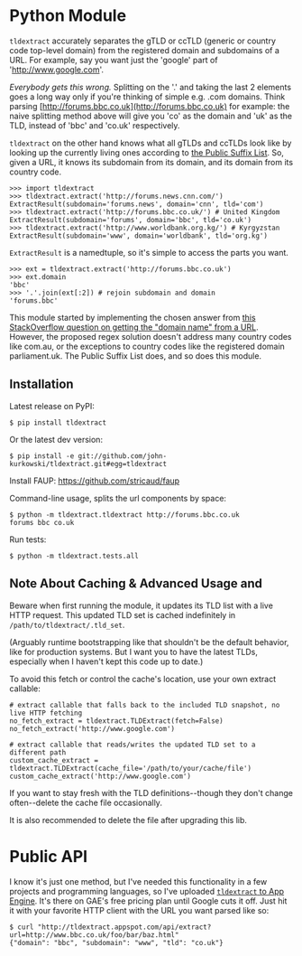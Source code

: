 # Python Module

`tldextract` accurately separates the gTLD or ccTLD (generic or country code
top-level domain) from the registered domain and subdomains of a URL. For
example, say you want just the 'google' part of 'http://www.google.com'.

*Everybody gets this wrong.* Splitting on the '.' and taking the last 2
elements goes a long way only if you're thinking of simple e.g. .com
domains. Think parsing
[http://forums.bbc.co.uk](http://forums.bbc.co.uk) for example: the naive
splitting method above will give you 'co' as the domain and 'uk' as the TLD,
instead of 'bbc' and 'co.uk' respectively.

`tldextract` on the other hand knows what all gTLDs and ccTLDs look like by
looking up the currently living ones according to
[the Public Suffix List](http://www.publicsuffix.org). So,
given a URL, it knows its subdomain from its domain, and its domain from its
country code.

    >>> import tldextract
    >>> tldextract.extract('http://forums.news.cnn.com/')
    ExtractResult(subdomain='forums.news', domain='cnn', tld='com')
    >>> tldextract.extract('http://forums.bbc.co.uk/') # United Kingdom
    ExtractResult(subdomain='forums', domain='bbc', tld='co.uk')
    >>> tldextract.extract('http://www.worldbank.org.kg/') # Kyrgyzstan
    ExtractResult(subdomain='www', domain='worldbank', tld='org.kg')

`ExtractResult` is a namedtuple, so it's simple to access the parts you want.

    >>> ext = tldextract.extract('http://forums.bbc.co.uk')
    >>> ext.domain
    'bbc'
    >>> '.'.join(ext[:2]) # rejoin subdomain and domain
    'forums.bbc'

This module started by implementing the chosen answer from [this StackOverflow question on
getting the "domain name" from a URL](http://stackoverflow.com/questions/569137/how-to-get-domain-name-from-url/569219#569219).
However, the proposed regex solution doesn't address many country codes like
com.au, or the exceptions to country codes like the registered domain
parliament.uk. The Public Suffix List does, and so does this module.

## Installation

Latest release on PyPI:

    $ pip install tldextract

Or the latest dev version:

    $ pip install -e git://github.com/john-kurkowski/tldextract.git#egg=tldextract

Install FAUP:
    https://github.com/stricaud/faup

Command-line usage, splits the url components by space:

    $ python -m tldextract.tldextract http://forums.bbc.co.uk
    forums bbc co.uk

Run tests:

    $ python -m tldextract.tests.all

## Note About Caching & Advanced Usage and 

Beware when first running the module, it updates its TLD list with a live HTTP
request. This updated TLD set is cached indefinitely in
`/path/to/tldextract/.tld_set`.

(Arguably runtime bootstrapping like that shouldn't be the default behavior,
like for production systems. But I want you to have the latest TLDs, especially
when I haven't kept this code up to date.)

To avoid this fetch or control the cache's location, use your own extract
callable:

    # extract callable that falls back to the included TLD snapshot, no live HTTP fetching
    no_fetch_extract = tldextract.TLDExtract(fetch=False)
    no_fetch_extract('http://www.google.com')

    # extract callable that reads/writes the updated TLD set to a different path
    custom_cache_extract = tldextract.TLDExtract(cache_file='/path/to/your/cache/file')
    custom_cache_extract('http://www.google.com')

If you want to stay fresh with the TLD definitions--though they don't change
often--delete the cache file occasionally.

It is also recommended to delete the file after upgrading this lib.

# Public API

I know it's just one method, but I've needed this functionality in a few
projects and programming languages, so I've uploaded
[`tldextract` to App Engine](http://tldextract.appspot.com/). It's there on
GAE's free pricing plan until Google cuts it off. Just hit it with
your favorite HTTP client with the URL you want parsed like so:

    $ curl "http://tldextract.appspot.com/api/extract?url=http://www.bbc.co.uk/foo/bar/baz.html"
    {"domain": "bbc", "subdomain": "www", "tld": "co.uk"}


